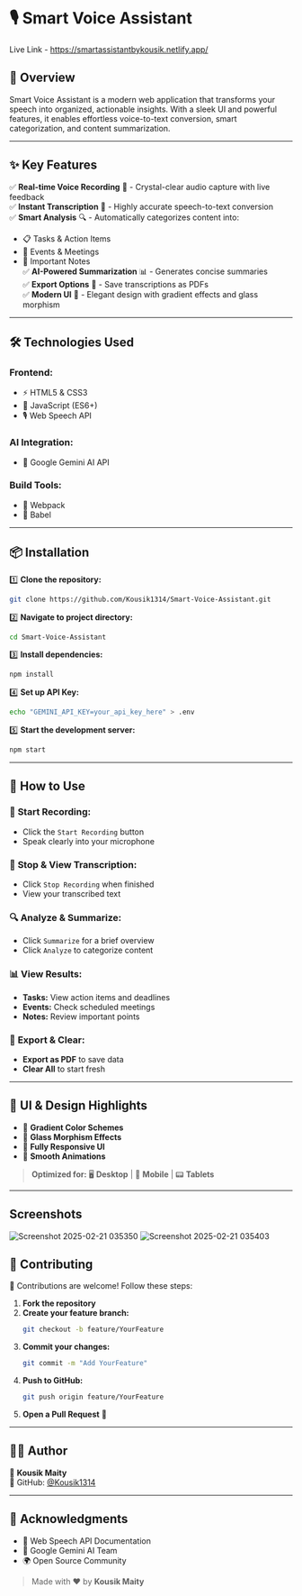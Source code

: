 # 🎙️ Smart Voice Assistant

Live Link - https://smartassistantbykousik.netlify.app/

## 🌟 Overview

Smart Voice Assistant is a modern web application that transforms your speech into organized, actionable insights. With a sleek UI and powerful features, it enables effortless voice-to-text conversion, smart categorization, and content summarization.

---

## ✨ Key Features

✅ **Real-time Voice Recording** 🎤 - Crystal-clear audio capture with live feedback  
✅ **Instant Transcription** 📝 - Highly accurate speech-to-text conversion  
✅ **Smart Analysis** 🔍 - Automatically categorizes content into:  
   - 📋 Tasks & Action Items  
   - 📅 Events & Meetings  
   - 📌 Important Notes  
✅ **AI-Powered Summarization** 📊 - Generates concise summaries  
✅ **Export Options** 💾 - Save transcriptions as PDFs  
✅ **Modern UI** 🎨 - Elegant design with gradient effects and glass morphism  

---

## 🛠️ Technologies Used

### **Frontend:**
- ⚡ HTML5 & CSS3
- 🚀 JavaScript (ES6+)
- 🎙️ Web Speech API

### **AI Integration:**
- 🤖 Google Gemini AI API

### **Build Tools:**
- 🔧 Webpack
- 📜 Babel

---

## 📦 Installation

1️⃣ **Clone the repository:**
```bash
git clone https://github.com/Kousik1314/Smart-Voice-Assistant.git
```
2️⃣ **Navigate to project directory:**
```bash
cd Smart-Voice-Assistant
```
3️⃣ **Install dependencies:**
```bash
npm install
```
4️⃣ **Set up API Key:**
```bash
echo "GEMINI_API_KEY=your_api_key_here" > .env
```
5️⃣ **Start the development server:**
```bash
npm start
```

---

## 🚀 How to Use

### 🎤 **Start Recording:**
- Click the `Start Recording` button
- Speak clearly into your microphone

### 📝 **Stop & View Transcription:**
- Click `Stop Recording` when finished
- View your transcribed text

### 🔍 **Analyze & Summarize:**
- Click `Summarize` for a brief overview
- Click `Analyze` to categorize content

### 📊 **View Results:**
- **Tasks:** View action items and deadlines
- **Events:** Check scheduled meetings
- **Notes:** Review important points

### 💾 **Export & Clear:**
- **Export as PDF** to save data
- **Clear All** to start fresh

---

## 🎨 UI & Design Highlights

- 🎨 **Gradient Color Schemes**
- 💎 **Glass Morphism Effects**
- 📱 **Fully Responsive UI**
- 🌊 **Smooth Animations**

> **Optimized for:** 🖥️ **Desktop** | 📱 **Mobile** | 📟 **Tablets**

---

## Screenshots
![Screenshot 2025-02-21 035350](https://github.com/user-attachments/assets/387c9858-8ffd-4c32-8854-9340476a9622)
![Screenshot 2025-02-21 035403](https://github.com/user-attachments/assets/2d6a1090-bb6d-492d-97c8-0effc93a6217)

## 🤝 Contributing

🚀 Contributions are welcome! Follow these steps:
1. **Fork the repository**
2. **Create your feature branch:**
   ```bash
   git checkout -b feature/YourFeature
   ```
3. **Commit your changes:**
   ```bash
   git commit -m "Add YourFeature"
   ```
4. **Push to GitHub:**
   ```bash
   git push origin feature/YourFeature
   ```
5. **Open a Pull Request** 🎉

---

## 👨‍💻 Author

👤 **Kousik Maity**  
🔗 GitHub: [@Kousik1314](https://github.com/Kousik1314)

---

## 🙏 Acknowledgments

- 📖 Web Speech API Documentation
- 🤖 Google Gemini AI Team
- 🌍 Open Source Community

> Made with ❤️ by **Kousik Maity**
